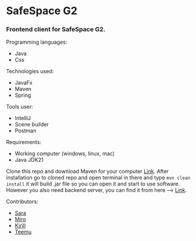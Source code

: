 # SafeSpace G2

### Frontend client for SafeSpace G2.


Programming languages:
  - Java
  - Css

Technologies used:
  - JavaFx
  - Maven
  - Spring

Tools user:
  - IntelliJ
  - Scene builder
  - Postman

Requirements:
  - Working computer (windows, linux, mac)
  - Java JDK21


Clone this repo and download Maven for your computer [Link](https://maven.apache.org/download.cgi).
After installation go to cloned repo and open terminal in there and type ```mvn clean install``` it will build .jar file so you can open it
and start to use software. However you also need backend server, you can find it from here --> [Link](https://github.com/JoelPalu/SafeSpace_Backend/).

Contributors: 
- [Sara](https://github.com/sarapap)
- [Miro](https://github.com/hinmiro)
- [Kirill](https://github.com/JoelPalu)
- [Teemu](https://github.com/teemueka)
